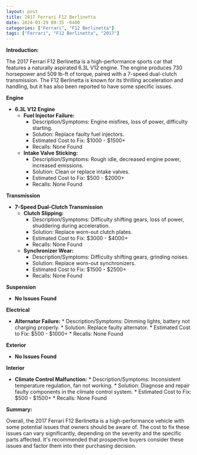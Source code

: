 ```yaml
---
layout: post
title: 2017 Ferrari F12 Berlinetta
date: 2024-03-29 09:35 -0400
categories: ["Ferrari", "F12 Berlinetta"]
tags: ["Ferrari", "F12 Berlinetta", "2017"]
---
```

**Introduction:**

The 2017 Ferrari F12 Berlinetta is a high-performance sports car that features a naturally aspirated 6.3L V12 engine. The engine produces 730 horsepower and 509 lb-ft of torque, paired with a 7-speed dual-clutch transmission. The F12 Berlinetta is known for its thrilling acceleration and handling, but it has also been reported to have some specific issues.

**Engine**

* **6.3L V12 Engine**
    * **Fuel Injector Failure:**
        * Description/Symptoms: Engine misfires, loss of power, difficulty starting.
        * Solution: Replace faulty fuel injectors.
        * Estimated Cost to Fix: $1000 - $1500+
        * Recalls: None Found
    * **Intake Valve Sticking:**
        * Description/Symptoms: Rough idle, decreased engine power, increased emissions.
        * Solution: Clean or replace intake valves.
        * Estimated Cost to Fix: $500 - $2000+
        * Recalls: None Found

**Transmission**

* **7-Speed Dual-Clutch Transmission**
    * **Clutch Slipping:**
        * Description/Symptoms: Difficulty shifting gears, loss of power, shuddering during acceleration.
        * Solution: Replace worn-out clutch plates.
        * Estimated Cost to Fix: $3000 - $4000+
        * Recalls: None Found
    * **Synchronizer Wear:**
        * Description/Symptoms: Difficulty shifting gears, grinding noises.
        * Solution: Replace worn-out synchronizers.
        * Estimated Cost to Fix: $1500 - $2500+
        * Recalls: None Found

**Suspension**

* **No Issues Found**

**Electrical**

* **Alternator Failure:**
        * Description/Symptoms: Dimming lights, battery not charging properly.
        * Solution: Replace faulty alternator.
        * Estimated Cost to Fix: $500 - $1000+
        * Recalls: None Found

**Exterior**

* **No Issues Found**

**Interior**

* **Climate Control Malfunction:**
        * Description/Symptoms: Inconsistent temperature regulation, fan not working.
        * Solution: Diagnose and repair faulty components in the climate control system.
        * Estimated Cost to Fix: $500 - $1500+
        * Recalls: None Found

**Summary:**

Overall, the 2017 Ferrari F12 Berlinetta is a high-performance vehicle with some potential issues that owners should be aware of. The cost to fix these issues can vary significantly, depending on the severity and the specific parts affected. It's recommended that prospective buyers consider these issues and factor them into their purchasing decision.
